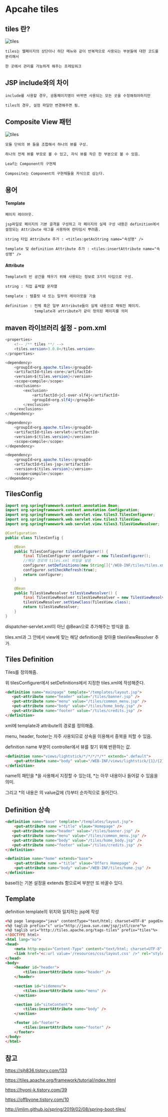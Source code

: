 # Apcahe tiles

## tiles 란?

![tiles](../images/JSP/tiles.png)

    tiles는 웹페이지의 상단이나 하단 메뉴와 같이 반복적으로 사용되는 부분들에 대한 코드를 분리해서 

    한 곳에서 관리를 가능하게 해주는 프레임워크


## JSP include와의 차이

    include를 사용할 경우, 공통페이지명이 바뀌면 사용되는 모든 곳을 수정해줘야하지만

    tiles의 경우, 설정 파일만 변경해주면 됨.

## Composite View 패턴

![tiles](../images/JSP/tiles%20pattern.jpeg)

    모듈 단위의 뷰 들을 조합해서 하나의 뷰를 구성.

    하나의 전체 뷰를 부모로 볼 수 있고, 자식 뷰를 작은 한 부분으로 볼 수 있음.

    Leaf는 Component의 구현체

    Composite는 Component의 구현체들을 자식으로 삼는다. 

## 용어 

#### Template

    페이지 레이아웃.

    jsp파일로 페이지의 기본 골격을 구성하고 각 페이지의 실제 구성 내용은 definition에서 설정되는 Attribute 태그를 사용하여 런타임시 뿌려줌. 

    string 타입 Attribute 추가 : <titles:getAsString name="속성명" />

    template 및 definition Attribute 추가 : <tiles:insertAttribute name="속성명" />

#### Attribute

    Template의 빈 공간을 채우기 위해 사용되는 정보로 3가지 타입으로 구성.

    string : 직접 출력할 문자열

    template : 템플릿 내 또는 일부의 레이아웃을 기술

    definition : 전체 혹은 일부 Attribute들이 실제 내용으로 채워진 페이지. 
                 template과 attribute가 같이 정의된 페이지를 의미 


## maven 라이브러리 설정 - pom.xml

~~~java
<properties>
    <!-- /** tiles **/ -->
    <tiles.version>3.0.8</tiles.version>
</properties>

<dependency>
    <groupId>org.apache.tiles</groupId>
    <artifactId>tiles-core</artifactId>
    <version>${tiles.version}</version>
    <scope>compile</scope>
    <exclusions>
        <exclusion>
            <artifactId>jcl-over-slf4j</artifactId>
            <groupId>org.slf4j</groupId>
        </exclusion>
    </exclusions>
</dependency>

<dependency>
    <groupId>org.apache.tiles</groupId>
    <artifactId>tiles-servlet</artifactId>
    <version>${tiles.version}</version>
    <scope>compile</scope>
</dependency>

<dependency>
    <groupId>org.apache.tiles</groupId>
    <artifactId>tiles-jsp</artifactId>
    <version>${tiles.version}</version>
    <scope>compile</scope>
</dependency>
~~~

## TilesConfig

~~~java
import org.springframework.context.annotation.Bean;
import org.springframework.context.annotation.Configuration;
import org.springframework.web.servlet.view.tiles3.TilesConfigurer;
import org.springframework.web.servlet.view.tiles3.TilesView;
import org.springframework.web.servlet.view.tiles3.TilesViewResolver;

@Configuration
public class TilesConfig {

    @Bean
    public TilesConfigurer tilesConfigurer() {
        final TilesConfigurer configurer = new TilesConfigurer();
        //해당 경로에 tiles.xml 파일을 넣음
        configurer.setDefinitions(new String[]{"/WEB-INF/tiles/tiles.xml"});
        configurer.setCheckRefresh(true);
        return configurer;
    }

    @Bean
    public TilesViewResolver tilesViewResolver() {
        final TilesViewResolver tilesViewResolver = new TilesViewResolver();
        tilesViewResolver.setViewClass(TilesView.class);
        return tilesViewResolver;
    }
}
~~~

dispatcher-servlet.xml이 아닌 @Bean으로 추가해주는 방식을 씀. 

tiles.xml과 그 안에서 view에 맞는 해당 definition을 찾아줄 tilesViewResolver 추가.



## Tiles Definition

Tiles를 정의해줌. 

위 tilesConfigurer에서 setDefinitions에서 지정한 tiles.xml에 작성해준다. 

~~~html
<definition name="mainpage" template="/templates/layout.jsp">    
   <put-attribute name="header" value="/tiles/banner.jsp" /> 
   <put-attribute name="menu" value="/tiles/common_menu.jsp" /> 
   <put-attribute name="body" value="/tiles/home_body.jsp" /> 
   <put-attribute name="footer" value="/tiles/credits.jsp" /> 
</definition>
~~~

xml에 template과 attribute의 경로를 정의해줌. 

menu, header, footer는 자주 사용되므로 상속을 이용해서 중복을 피할 수 있음.

definition name 부분이 controller에서 뷰를 찾기 위해 반환하는 값.

~~~html
<definition name="views/lightstick/*/*/*/*/*" extends=".default">
    <put-attribute name="body" value="/WEB-INF/views/lightstick/{1}/{2}/{3}/{4}/{5}.jsp" />
</definition>
~~~

name의 패턴을 *을 사용해서 지정할 수 있는데, *는 아무 내용이나 들어갈 수 있음을 의미. 

그리고 *의 내용은 <put-attribute>의 value값에 {1}부터 순차적으로 들어간다. 


## Definition 상속

~~~html
<definition name="base" template="/templates/layout.jsp">
	<put-attribute name ="title" vlaue="Homepage" />
   <put-attribute name="header" value="/tiles/banner.jsp" /> 
   <put-attribute name="menu" value="/tiles/common_menu.jsp" /> 
   <put-attribute name="body" value="/tiles/home_body.jsp" /> 
   <put-attribute name="footer" value="/tiles/credits.jsp" /> 
</definition>

<definition name="home" extends="base">
	<put-attribute name ="title" vlaue="Offers Homepage" />
    <put-attribute name="body" value="/WEB-INF/tiles/home.jsp" />
</definition>
~~~

base라는 기본 설정을 extends 함으로써 부분만 또 바꿀수 있다. 

## Template

definition template의 위치와 일치하는 jsp에 작성

~~~html
<%@ page language="java" contentType="text/html; charset=UTF-8" pageEncoding="UTF-8"%>
<%@ taglib prefix="c" uri="http://java.sun.com/jsp/jstl/core"%> 
<%@ taglib uri="http://tiles.apache.org/tags-tiles" prefix="tiles"%> 
<!DOCTYPE html> 
<html lang="ko"> 
<head> 
    <meta http-equiv="Content-Type" content="text/html; charset=UTF-8" /> <title><tiles:getAsString name="title" /></title> 
    <link href="<c:url value='/resources/css/layout.css' />" rel="stylesheet"></link> 
</head> 
<body> 
    <header id="header"> 
        <tiles:insertAttribute name="header" /> 
    </header> 
        
    <section id="sidemenu"> 
        <tiles:insertAttribute name="menu" /> 
    </section> 

    <section id="siteContent"> 
        <tiles:insertAttribute name="body" /> 
    </section> 

    <footer id="footer"> 
        <tiles:insertAttribute name="footer" /> 
    </footer> 
</body> 
</html>
~~~





## 참고  

https://sjh836.tistory.com/133

https://tiles.apache.org/framework/tutorial/index.html

https://hyoni-k.tistory.com/39

https://offbyone.tistory.com/10

http://jmlim.github.io/spring/2019/02/08/spring-boot-tiles/